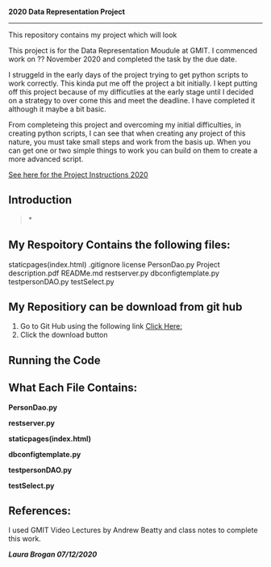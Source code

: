 **2020 Data Representation Project**
 
***********************************************
<p align="justify">This repository contains my project which will look 


This project is for the Data Representation Moudule at GMIT.
I commenced work on ?? November 2020 and completed the task by the due date.

I struggeld in the early days of the project trying to get python scripts to work correctly. This kinda put me off the project a bit initially.  I kept putting off this project because of my difficutlies at the early stage until I decided on a strategy to over come this and meet the deadline.  I have completed it although it maybe a bit basic. 

From completeing this project and overcoming my initial difficulties, in creating python scripts, I can see that when creating any project of this nature, you must take small steps and work from the basis up. When you can get one or two simple things to work you can build on them to create a more advanced script.</p>

[See here for the Project Instructions 2020](https://github.com/andrewbeattycourseware/dataRepresenation2020/blob/master/Project/Project%20Description.pdf)

## Introduction

>*<p align="justify"> 








## My Respoitory Contains the following files:
staticpages(index.html)
.gitignore
license
PersonDao.py
Project description.pdf
READMe.md
restserver.py
dbconfigtemplate.py
testpersonDAO.py
testSelect.py


## My Repositiory can be download from git hub 
1. Go to Git Hub using the following link [Click Here:](https://github.com/LauraBrogan/2020-DataRepresentation-Project)
2. Click the download button

## Running the Code


## What Each File Contains:
**PersonDao.py**



**restserver.py**


**staticpages(index.html)**

**dbconfigtemplate.py**


**testpersonDAO.py**

**testSelect.py**


## References:
I used GMIT Video Lectures by Andrew Beatty and class notes to complete this work.

***Laura Brogan 07/12/2020*** 


